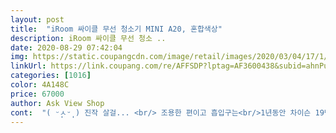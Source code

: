 ```yaml
---
layout: post 
title:  "iRoom 싸이클 무선 청소기 MINI A20, 혼합색상" 
description: iRoom 싸이클 무선 청소 ..
date: 2020-08-29 07:42:04 
img: https://static.coupangcdn.com/image/retail/images/2020/03/04/17/1/f4e42052-1604-461c-9d89-475d02126848.jpg 
linkUrl: https://link.coupang.com/re/AFFSDP?lptag=AF3600438&subid=ahnPublicAsk&pageKey=1316806556&itemId=2336038823&vendorItemId=70332673074&traceid=V0-113-df9afd62c9cd9782 
categories: [1016] 
color: 4A148C 
price: 67000 
author: Ask View Shop 
cont:  "( ᵕ̩̩ㅅᵕ̩̩ ) 진작 살걸... <br/> 조용한 편이고 흡입구는<br/>1년동안 차이슨 19만원정도되는것 썼는데 고장났어요.<br/><br/>과연?리뷰대로 만족도 갑인가?<br/>그래도 청소기의 필요성을 느껴서 주문했어요.<br/><br/>그러니 유선청소기 번거롭고 무겁고 잘 안따라오고 스트레스 받다가 지의 무선청소기 고양이 두부모래 흡입도 잘못하고 토해내고 몇달쓰니 충전도 안되고 사망,그 후에 신꺼 무선 청소기 마찬가지 힘없고 두어달쓰고 힘딸리고 사망,,,다슨꺼 길이조절안되고 버튼누르고 있어야해서 손가락부담에 덩치커서 아웃,두어달전 쿠팡에서 유튜브및 폭풍검색으로 삼의 200와트 제청소기 두달정도 쓰고 중고나라로 빠2,소음적은데 좀 무겁고 브러쉬가 지나가지 않는곳의 먼지는 아주작은 실밥이라도 흡입못하는걸 봤지요 틈새는 지나가지못하니 틈새청소 못해요 브러쉬빼서 따로 흡입시켜야할때  미세한 먼지 흡입은 가능한데 아무래도 저는 보이는 먼지가 더 중요<br/>너무 작고 장난감같은데 6만원의 값어치가 있을까?모양새나 크기봐선 3만원이면 적당할것같은데?<br/>떨어져서 막대걸레도 밀어보고 다 해봤는데<br/>먼저 34평 2단계강도로 충분히 청소 다됩니다<br/>물론 고가 무선청서기처럼 아주 작고 미세한 먼지까진 못 빨아드린다해도 일단 가시적 먼저 제거 탁월<br/>바로 사용해보니<br/>바로 작동수월 가볍 부담없고 정말 만족 충전대 자리도 마니 차지않고 브러쉬도 슬림해서 좁은 구석 용의해요<br/>배터리가 아예작동이안되서 이번에는 좀 저렴이로 샀어요<br/>배터리가 좀 오래가서 오래썼으면하는 바람입니다.<br/><br/>빨아들이는곳이 좀 작은것말고는 쓸만하네요<br/>사실 수시로 청소하면  유선청소기 필요없을듯<br/>수시로 돌립니다 가벼워서 도깨비방망이 들고 다니는 느낌ㅋ<br/>수시로 심심하면 청소기 하루에도 서너번이상 돌리시는 분들 만족하실꺼예요<br/>이 비싼금액에 만족도가 떨어지니 과연 나에게 맞는 청소기 인가 고민!<br/>이 작은 장난감 같은것이 34평을 카바하다니!<br/>이때 폭풍검색으로 아이룸발견<br/>이사온 지 1주일째... <br/> (っ´ω`c) 머리카락이<br/>일년이상 모터 잘돌아가면 여한이 없겠습니다<br/>일단 저는 청소에 민감해서 하루에도 수시로 청소기를 돌립니다<br/>작지만 괜찮아요.<br/> 작고 가볍고 행복합니다!<br/>저같은 사람은 딱입니다<br/>지금 이벤트용으로 필터 하나 더 오네요 ^^<br/>차라리 기 비싼 무선청소기 살돈보다 더 저렴하게 방마다 아이룸을  놔둬도 될것같아요<br/>최강이 20분사용인데 가볍고 작은데 사용이 유용하고 브러쉬를타입아닌 진공타입이라 눈에 보이는 먼지 다 흡입 소리도 조용한편입니다<br/>필터 1개 장착되서 오고 추가 필터 1개에<br/>하지만 리뷰를 믿어보기로 하고 담날오는 로켓배송으로 새벽도착<br/>" 
---
```

